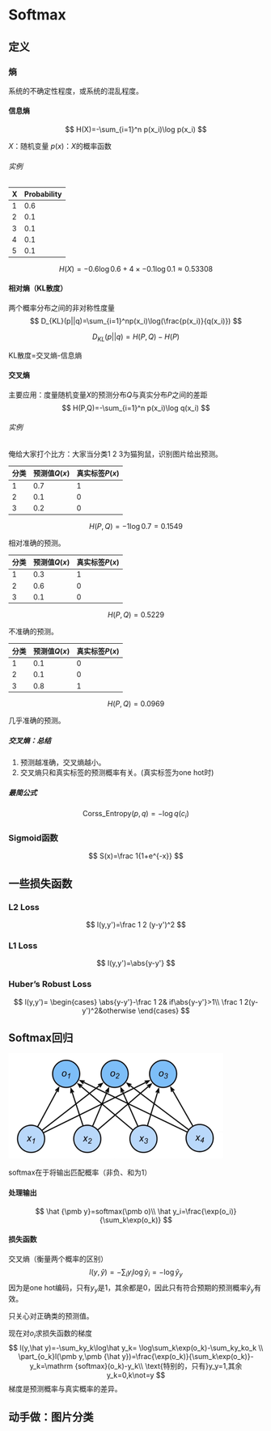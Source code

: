 # Softmax

## 定义

### 熵

系统的不确定性程度，或系统的混乱程度。

#### 信息熵

$$
H(X)=-\sum_{i=1}^n p(x_i)\log p(x_i)
$$

$X$：随机变量
$p(x)$：$X$的概率函数

###### 实例

| X    | Probability |
| ---- | ----------- |
| 1    | 0.6         |
| 2    | 0.1         |
| 3    | 0.1         |
| 4    | 0.1         |
| 5    | 0.1         |

$$
H(X)=-0.6\log 0.6+4\times-0.1\log0.1\approx0.53308
$$

#### 相对熵（KL散度）

两个概率分布之间的非对称性度量
$$
D_{KL}(p||q)=\sum_{i=1}^np(x_i)\log(\frac{p(x_i)}{q(x_i)})
$$

$$
D_{KL}(p||q)=H(P,Q)-H(P)
$$

KL散度=交叉熵-信息熵

#### 交叉熵

主要应用：度量随机变量$X$的预测分布$Q$与真实分布$P$之间的差距
$$
H(P,Q)=-\sum_{i=1}^n p(x_i)\log q(x_i)
$$

###### 实例

俺给大家打个比方：大家当分类1 2 3为猫狗鼠，识别图片给出预测。

| 分类 | 预测值$Q(x)$ | 真实标签$P(x)$ |
| ---- | ------------ | -------------- |
| 1    | 0.7          | 1              |
| 2    | 0.1          | 0              |
| 3    | 0.2          | 0              |

$$
H(P,Q)=-1\log 0.7=0.1549
$$

相对准确的预测。

| 分类 | 预测值$Q(x)$ | 真实标签$P(x)$ |
| ---- | ------------ | -------------- |
| 1    | 0.3          | 1              |
| 2    | 0.6          | 0              |
| 3    | 0.1          | 0              |

$$
H(P,Q)=0.5229
$$

不准确的预测。

| 分类 | 预测值$Q(x)$ | 真实标签$P(x)$ |
| ---- | ------------ | -------------- |
| 1    | 0.1          | 0              |
| 2    | 0.1          | 0              |
| 3    | 0.8          | 1              |

$$
H(P,Q)=0.0969
$$

几乎准确的预测。

##### 交叉熵：总结

1. 预测越准确，交叉熵越小。
2. 交叉熵只和真实标签的预测概率有关。(真实标签为one hot时)

##### 最简公式

$$
\text{Corss\_Entropy}(p,q)=-\log q(c_i)
$$

### Sigmoid函数

$$
S(x)=\frac 1{1+e^{-x}}
$$

## 一些损失函数

### L2 Loss

$$
l(y,y')=\frac 1 2 (y-y')^2
$$

### L1 Loss

$$
l(y,y')=\abs{y-y'}
$$

### Huber’s Robust Loss

$$
l(y,y')=
\begin{cases}
\abs{y-y'}-\frac 1 2& if\abs{y-y'}>1\\
\frac 1 2(y-y')^2&otherwise
\end{cases}
$$

## Softmax回归

<img src="Softmax.assets/image-20220304204432472.png" alt="image-20220304204432472" style="zoom:50%;" />

softmax在于将输出匹配概率（非负、和为1）

#### 处理输出

$$
\hat {\pmb y}=softmax(\pmb o)\\
\hat y_i=\frac{\exp(o_i)}{\sum_k\exp(o_k)}
$$

#### 损失函数

交叉熵（衡量两个概率的区别）
$$
l(y,\hat y)=-\sum_iy_i\log\hat y_i=-\log \hat y_y
$$
因为是one hot编码，只有$y_y$是$1$，其余都是$0$，因此只有符合预期的预测概率$\hat y_y$有效。

只关心对正确类的预测值。

现在对$o_i$求损失函数的梯度
$$
l(y,\hat y)=-\sum_ky_k\log\hat y_k=
\log\sum_k\exp(o_k)-\sum_ky_ko_k
\\
\part_{o_k}l(\pmb y,\pmb {\hat y})=\frac{\exp(o_k)}{\sum_k\exp(o_k)}-y_k=\mathrm {softmax}(o_k)-y_k\\
\text{特别的，只有}y_y=1,其余y_k=0,k\not=y
$$
梯度是预测概率与真实概率的差异。

## 动手做：图片分类